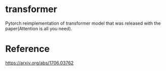 # transformer
Pytorch reimplementation of transformer model that was released with the paper(Attention is all you need).

# Reference
https://arxiv.org/abs/1706.03762
